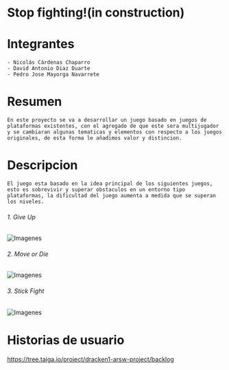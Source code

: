 # Stop fighting!(in construction)

# Integrantes
  ```
  - Nicolás Cárdenas Chaparro
  - David Antonio Diaz Duarte
  - Pedro Jose Mayorga Navarrete
  ```
# Resumen
`
En este proyecto se va a desarrollar un juego basado en juegos de plataformas existentes, con el agregado de que este sera multijugador y se cambiaran algunas tematicas y elementos con respecto a los juegos originales, de esta forma le añadimos valor y distincion.
`
# Descripcion

`El juego esta basado en la idea principal de los siguientes juegos, esto es sobrevivir y superar obstaculos en un entorno tipo plataformas, la dificultad del juego aumenta a medida que se superan los niveles.`
  
  ###### 1. Give Up
  
![Imagenes](https://github.com/dracken1/ARSW-ProjectFirstStage/blob/master/Imagenes/MoveOrDie.jpg)
  
  ###### 2. Move or Die
  
 ![Imagenes](https://github.com/dracken1/ARSW-ProjectFirstStage/blob/master/Imagenes/Stick-Fight-1.png)
  
  ###### 3. Stick Fight   
    
  ![Imagenes](https://github.com/dracken1/ARSW-ProjectFirstStage/blob/master/Imagenes/give-up.jpg)

# Historias de usuario

https://tree.taiga.io/project/dracken1-arsw-project/backlog
